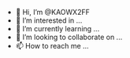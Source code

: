 - 👋 Hi, I’m @KAOWX2FF
- 👀 I’m interested in ...
- 🌱 I’m currently learning ...
- 💞️ I’m looking to collaborate on ...
- 📫 How to reach me ...

<!---
KAOWX2FF/KAOWX2FF is a ✨ special ✨ repository because its `README.md` (this file) appears on your GitHub profile.
You can click the Preview link to take a look at your changes.
--->
